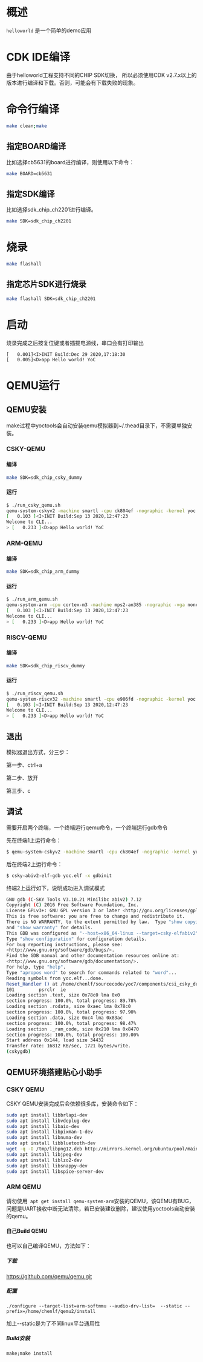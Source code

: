 # 概述

`helloworld` 是一个简单的demo应用

# CDK IDE编译
由于helloworld工程支持不同的CHIP SDK切换， 所以必须使用CDK v2.7.x以上的版本进行编译和下载。否则，可能会有下载失败的现象。

# 命令行编译

```bash
make clean;make
```

## 指定BOARD编译

比如选择cb5631的board进行编译，则使用以下命令：
```bash
make BOARD=cb5631
```

## 指定SDK编译
比如选择sdk_chip_ch2201进行编译。

```bash
make SDK=sdk_chip_ch2201
```

# 烧录


```bash
make flashall
```

## 指定芯片SDK进行烧录
```bash
make flashall SDK=sdk_chip_ch2201
```

# 启动

烧录完成之后按复位键或者插拔电源线，串口会有打印输出

```
[   0.001]<I>INIT Build:Dec 29 2020,17:18:30
[   0.005]<D>app Hello world! YoC
```


# QEMU运行

## QEMU安装

make过程中yoctools会自动安装qemu模拟器到~/.thead目录下，不需要单独安装。

### CSKY-QEMU

#### 编译

```bash
make SDK=sdk_chip_csky_dummy
```

#### 运行

```bash
$ ./run_csky_qemu.sh
qemu-system-cskyv2 -machine smartl -cpu ck804ef -nographic -kernel yoc.elf -gdb tcp::1234
[   0.103 ]<I>INIT Build:Sep 13 2020,12:47:23
Welcome to CLI...
> [   0.233 ]<D>app Hello world! YoC
```

### ARM-QEMU

#### 编译

```bash
make SDK=sdk_chip_arm_dummy
```

#### 运行

```bash
$ ./run_arm_qemu.sh
qemu-system-arm -cpu cortex-m3 -machine mps2-an385 -nographic -vga none -kernel yoc.elf -gdb tcp::1234
[   0.103 ]<I>INIT Build:Sep 13 2020,12:47:23
Welcome to CLI...
> [   0.233 ]<D>app Hello world! YoC
```

### RISCV-QEMU

#### 编译

```bash
make SDK=sdk_chip_riscv_dummy
```

#### 运行

```bash
$ ./run_riscv_qemu.sh
qemu-system-riscv32 -machine smartl -cpu e906fd -nographic -kernel yoc.elf -gdb tcp::1234
[   0.103 ]<I>INIT Build:Sep 13 2020,12:47:23
Welcome to CLI...
> [   0.233 ]<D>app Hello world! YoC
```

## 退出

模拟器退出方式，分三步：

第一步、ctrl+a

第二步、放开

第三步、c

## 调试

需要开启两个终端，一个终端运行qemu命令，一个终端运行gdb命令

先在终端1上运行命令：

```bash
$ qemu-system-cskyv2 -machine smartl -cpu ck804ef -nographic -kernel yoc.elf -gdb tcp::1234 -S
```

后在终端2上运行命令：

```bash
$ csky-abiv2-elf-gdb yoc.elf -x gdbinit
```

终端2上运行如下，说明成功进入调试模式

```bash
GNU gdb (C-SKY Tools V3.10.21 Minilibc abiv2) 7.12
Copyright (C) 2016 Free Software Foundation, Inc.
License GPLv3+: GNU GPL version 3 or later <http://gnu.org/licenses/gpl.html>
This is free software: you are free to change and redistribute it.
There is NO WARRANTY, to the extent permitted by law.  Type "show copying"
and "show warranty" for details.
This GDB was configured as "--host=x86_64-linux --target=csky-elfabiv2".
Type "show configuration" for configuration details.
For bug reporting instructions, please see:
<http://www.gnu.org/software/gdb/bugs/>.
Find the GDB manual and other documentation resources online at:
<http://www.gnu.org/software/gdb/documentation/>.
For help, type "help".
Type "apropos word" to search for commands related to "word"...
Reading symbols from yoc.elf...done.
Reset_Handler () at /home/chenlf/sourcecode/yoc7/components/csi_csky_dummy/arch/csky/ck804ef/startup.S:101
101         psrclr  ie
Loading section .text, size 0x78c0 lma 0x0
section progress: 100.0%, total progress: 89.78%
Loading section .rodata, size 0xaec lma 0x78c0
section progress: 100.0%, total progress: 97.90%
Loading section .data, size 0xc4 lma 0x83ac
section progress: 100.0%, total progress: 98.47%
Loading section ._ram_code, size 0x210 lma 0x8470
section progress: 100.0%, total progress: 100.00%
Start address 0x144, load size 34432
Transfer rate: 16812 KB/sec, 1721 bytes/write.
(cskygdb)
```

## QEMU环境搭建贴心小助手

### CSKY QEMU

CSKY QEMU安装完成后会依赖很多库，安装命令如下：

```bash
sudo apt install libbrlapi-dev
sudo apt install libvdeplug-dev
sudo apt install libaio-dev
sudo apt install libpixman-1-dev
sudo apt install libnuma-dev
sudo apt install libbluetooth-dev
wget -q -O /tmp/libpng12.deb http://mirrors.kernel.org/ubuntu/pool/main/libp/libpng/libpng12-0_1.2.54-1ubuntu1_amd64.deb   && sudo dpkg -i /tmp/libpng12.deb   && rm /tmp/libpng12.deb
sudo apt install libjpeg-dev
sudo apt install liblzo2-dev
sudo apt install libsnappy-dev
sudo apt install libspice-server-dev
```

### ARM QEMU

请勿使用` apt get install qemu-system-arm`安装的QEMU，该QEMU有BUG，问题是UART接收中断无法清除，若已安装建议删除，建议使用yoctools自动安装的qemu。

#### 自己Build QEMU

也可以自己编译QEMU，方法如下：

##### 下载

https://github.com/qemu/qemu.git

##### 配置

```
./configure --target-list=arm-softmmu --audio-drv-list=  --static --prefix=/home/chenlf/qemu2/install
```

加上--static是为了不同linux平台通用性

##### Build安装

```
make;make install
```
